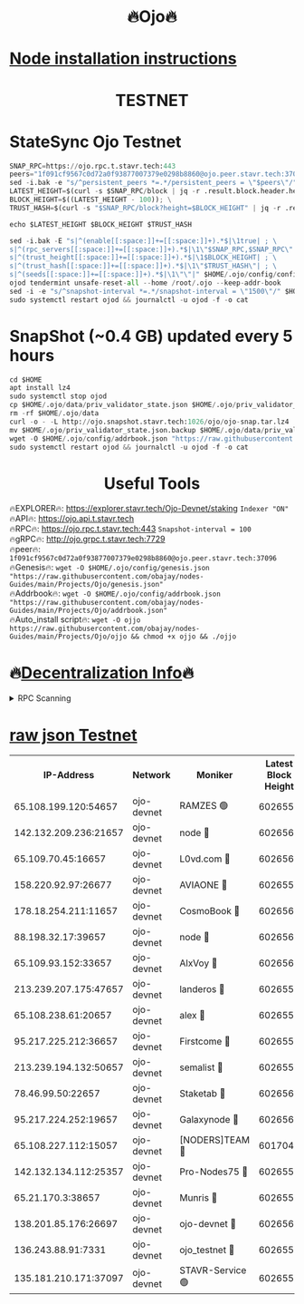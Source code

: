 <h1 align="center"> 🔥Ojo🔥</h1>

[Node installation instructions](https://github.com/obajay/nodes-Guides/tree/main/Projects/Ojo)
=

<h1 align="center"> TESTNET</h1>

# StateSync Ojo Testnet
```python
SNAP_RPC=https://ojo.rpc.t.stavr.tech:443
peers="1f091cf9567c0d72a0f93877007379e0298b8860@ojo.peer.stavr.tech:37096"
sed -i.bak -e "s/^persistent_peers *=.*/persistent_peers = \"$peers\"/" $HOME/.ojo/config/config.toml
LATEST_HEIGHT=$(curl -s $SNAP_RPC/block | jq -r .result.block.header.height); \
BLOCK_HEIGHT=$((LATEST_HEIGHT - 100)); \
TRUST_HASH=$(curl -s "$SNAP_RPC/block?height=$BLOCK_HEIGHT" | jq -r .result.block_id.hash)

echo $LATEST_HEIGHT $BLOCK_HEIGHT $TRUST_HASH

sed -i.bak -E "s|^(enable[[:space:]]+=[[:space:]]+).*$|\1true| ; \
s|^(rpc_servers[[:space:]]+=[[:space:]]+).*$|\1\"$SNAP_RPC,$SNAP_RPC\"| ; \
s|^(trust_height[[:space:]]+=[[:space:]]+).*$|\1$BLOCK_HEIGHT| ; \
s|^(trust_hash[[:space:]]+=[[:space:]]+).*$|\1\"$TRUST_HASH\"| ; \
s|^(seeds[[:space:]]+=[[:space:]]+).*$|\1\"\"|" $HOME/.ojo/config/config.toml
ojod tendermint unsafe-reset-all --home /root/.ojo --keep-addr-book
sed -i -e "s/^snapshot-interval *=.*/snapshot-interval = \"1500\"/" $HOME/.ojo/config/app.toml
sudo systemctl restart ojod && journalctl -u ojod -f -o cat
```
# SnapShot (~0.4 GB) updated every 5 hours
```python
cd $HOME
apt install lz4
sudo systemctl stop ojod
cp $HOME/.ojo/data/priv_validator_state.json $HOME/.ojo/priv_validator_state.json.backup
rm -rf $HOME/.ojo/data
curl -o - -L http://ojo.snapshot.stavr.tech:1026/ojo/ojo-snap.tar.lz4 | lz4 -c -d - | tar -x -C $HOME/.ojo --strip-components 2
mv $HOME/.ojo/priv_validator_state.json.backup $HOME/.ojo/data/priv_validator_state.json
wget -O $HOME/.ojo/config/addrbook.json "https://raw.githubusercontent.com/obajay/nodes-Guides/main/Projects/Ojo/addrbook.json"
sudo systemctl restart ojod && journalctl -u ojod -f -o cat
```
 <h1 align="center"> Useful Tools</h1>

🔥EXPLORER🔥:        https://explorer.stavr.tech/Ojo-Devnet/staking        `Indexer "ON"` \
🔥API🔥:                     https://ojo.api.t.stavr.tech \
🔥RPC🔥:                    https://ojo.rpc.t.stavr.tech:443              `Snapshot-interval = 100` \
🔥gRPC🔥:                  http://ojo.grpc.t.stavr.tech:7729 \
🔥peer🔥:                   `1f091cf9567c0d72a0f93877007379e0298b8860@ojo.peer.stavr.tech:37096` \
🔥Genesis🔥:    ```wget -O $HOME/.ojo/config/genesis.json "https://raw.githubusercontent.com/obajay/nodes-Guides/main/Projects/Ojo/genesis.json"``` \
🔥Addrbook🔥:    ```wget -O $HOME/.ojo/config/addrbook.json "https://raw.githubusercontent.com/obajay/nodes-Guides/main/Projects/Ojo/addrbook.json"``` \
🔥Auto_install script🔥: ```wget -O ojjo https://raw.githubusercontent.com/obajay/nodes-Guides/main/Projects/Ojo/ojjo && chmod +x ojjo && ./ojjo```

🔥[Decentralization Info](https://github.com/obajay/StateSync-snapshots/tree/main/Projects/Ojo/Decentralization)🔥
=


<details>
<summary>RPC Scanning</summary>

<h2 align="center"> We scan nodes in real time every 4 hours. And we provide the final result of RPC endpoints.
We cannot influence the operation of these nodes in any way. </h2>


```python
If Voting Power is higher than 0 --> then the Node is a validator of the network and may be subject to attack and be a potential threat to the chain.
```
```python
We marked such validators with a red symbol
```

</details>

[raw json Testnet](https://rpc-check.ojot.stavr.tech/ojot/rpc-ojot-result.json)
=


<table><tr><th>IP-Address</th><th>Network</th><th>Moniker</th><th>Latest Block Height</th><th>Earliest Block Height</th><th>Catching Up</th><th>Tx Index</th><th>Voting Power</th><th>Scan Time</th></tr><tr><td>65.108.199.120:54657</td><td>ojo-devnet</td><td>RAMZES 🟢</td><td>6026556</td><td>306156</td><td>False</td><td>on</td><td>0</td><td>2024-03-24T05:36:57.834798731UTC</td></tr><tr><td>142.132.209.236:21657</td><td>ojo-devnet</td><td>node 🔴</td><td>6026560</td><td>350001</td><td>False</td><td>on</td><td>1999</td><td>2024-03-24T05:37:16.875455075UTC</td></tr><tr><td>65.109.70.45:16657</td><td>ojo-devnet</td><td>L0vd.com 🔴</td><td>6026561</td><td>695918</td><td>False</td><td>off</td><td>998</td><td>2024-03-24T05:37:22.623487973UTC</td></tr><tr><td>158.220.92.97:26677</td><td>ojo-devnet</td><td>AVIAONE 🔴</td><td>6026559</td><td>2754001</td><td>False</td><td>on</td><td>19926</td><td>2024-03-24T05:37:14.155713017UTC</td></tr><tr><td>178.18.254.211:11657</td><td>ojo-devnet</td><td>CosmoBook 🔴</td><td>6026560</td><td>4392001</td><td>False</td><td>off</td><td>1047</td><td>2024-03-24T05:37:17.142470562UTC</td></tr><tr><td>88.198.32.17:39657</td><td>ojo-devnet</td><td>node 🔴</td><td>6026560</td><td>4710001</td><td>False</td><td>on</td><td>110695</td><td>2024-03-24T05:37:19.391473244UTC</td></tr><tr><td>65.109.93.152:33657</td><td>ojo-devnet</td><td>AlxVoy 🔴</td><td>6026560</td><td>4943001</td><td>False</td><td>on</td><td>6350855</td><td>2024-03-24T05:37:16.677782897UTC</td></tr><tr><td>213.239.207.175:47657</td><td>ojo-devnet</td><td>landeros 🔴</td><td>6026559</td><td>4967924</td><td>False</td><td>off</td><td>11083</td><td>2024-03-24T05:37:14.344902939UTC</td></tr><tr><td>65.108.238.61:20657</td><td>ojo-devnet</td><td>alex 🔴</td><td>6026556</td><td>5131001</td><td>False</td><td>on</td><td>11359</td><td>2024-03-24T05:36:57.528898938UTC</td></tr><tr><td>95.217.225.212:36657</td><td>ojo-devnet</td><td>Firstcome 🔴</td><td>6026557</td><td>5251946</td><td>False</td><td>on</td><td>13566</td><td>2024-03-24T05:37:03.366347193UTC</td></tr><tr><td>213.239.194.132:50657</td><td>ojo-devnet</td><td>semalist 🔴</td><td>6026556</td><td>5540522</td><td>False</td><td>on</td><td>21037</td><td>2024-03-24T05:36:58.062281941UTC</td></tr><tr><td>78.46.99.50:22657</td><td>ojo-devnet</td><td>Staketab 🔴</td><td>6026561</td><td>5668501</td><td>False</td><td>on</td><td>1276</td><td>2024-03-24T05:37:22.835921541UTC</td></tr><tr><td>95.217.224.252:19657</td><td>ojo-devnet</td><td>Galaxynode 🔴</td><td>6026561</td><td>5844001</td><td>False</td><td>on</td><td>11888</td><td>2024-03-24T05:37:21.741108744UTC</td></tr><tr><td>65.108.227.112:15057</td><td>ojo-devnet</td><td>[NODERS]TEAM 🔴</td><td>6017044</td><td>5917044</td><td>False</td><td>off</td><td>9999</td><td>2024-03-24T05:37:22.090213506UTC</td></tr><tr><td>142.132.134.112:25357</td><td>ojo-devnet</td><td>Pro-Nodes75 🔴</td><td>6026557</td><td>5926557</td><td>False</td><td>on</td><td>24651</td><td>2024-03-24T05:37:00.675387698UTC</td></tr><tr><td>65.21.170.3:38657</td><td>ojo-devnet</td><td>Munris 🔴</td><td>6026557</td><td>5926557</td><td>False</td><td>off</td><td>20123</td><td>2024-03-24T05:37:03.060528843UTC</td></tr><tr><td>138.201.85.176:26697</td><td>ojo-devnet</td><td>ojo-devnet 🔴</td><td>6026561</td><td>5926561</td><td>False</td><td>on</td><td>1000024000</td><td>2024-03-24T05:37:22.327798484UTC</td></tr><tr><td>136.243.88.91:7331</td><td>ojo-devnet</td><td>ojo_testnet 🔴</td><td>6026558</td><td>5982345</td><td>False</td><td>off</td><td>1000</td><td>2024-03-24T05:37:05.659142919UTC</td></tr><tr><td>135.181.210.171:37097</td><td>ojo-devnet</td><td>STAVR-Service 🟢</td><td>6026556</td><td>6025501</td><td>False</td><td>on</td><td>0</td><td>2024-03-24T05:36:58.368254210UTC</td></tr></table>
